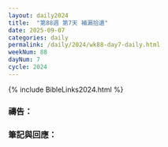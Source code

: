 ```yaml
---
layout: daily2024
title:  "第88週 第7天 補漏拾遺"
date: 2025-09-07
categories: daily
permalink: /daily/2024/wk88-day7-daily.html
weekNum: 88
dayNum: 7
cycle: 2024
---
```


{% include BibleLinks2024.html %}

### 禱告：

### 筆記與回應：
